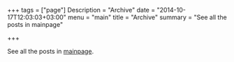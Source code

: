 +++
tags = ["page"]
Description = "Archive"
date = "2014-10-17T12:03:03+03:00"
menu = "main"
title = "Archive"
summary = "See all the posts in mainpage"

+++

See all the posts in [mainpage](/).
